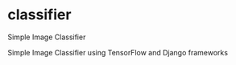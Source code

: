 # classifier
Simple Image Classifier

Simple Image Classifier using TensorFlow and Django frameworks
